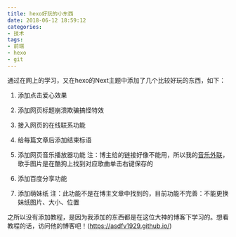 ```yaml
---
title: hexo好玩的小东西
date: 2018-06-12 18:59:12
categories: 
- 技术
tags:
- 前端
- hexo
- git
---
```


通过在网上的学习，又在hexo的Next主题中添加了几个比较好玩的东西，如下：
1. 添加点击爱心效果
2. 添加网页标题崩溃欺骗搞怪特效
3. 接入网页的在线联系功能
4. 给每篇文章后添加结束标语
5. 添加网页音乐播放器功能
注：博主给的链接好像不能用，所以我的[音乐外联](http://www.170mv.com/tool/song/)，歌手图片是在酷狗上找到对应歌曲单击右键保存的
6. 添加百度分享功能

7. 添加萌妹纸
注：此功能不是在博主文章中找到的，目前功能不完善：不能更换妹纸图片、大小、位置




之所以没有添加教程，是因为我添加的东西都是在这位大神的博客下学习的。想看教程的话，访问他的博客吧！(https://asdfv1929.github.io/)